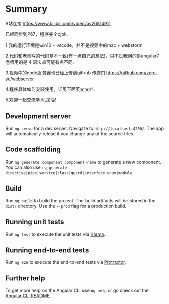 # Summary

B站连接 https://www.bilibili.com/video/av26814911 

已经同步到P67，程序完全ojbk.

1.我的运行环境是win10 + vscode，并不是视频中的mac + webstorm

2.代码和老师写的代码基本一致(有一点自己的想法)，只不过我用的是angular7 老师用的是 4 语法点可能有点不同.

3.视频中的node服务器也已经上传到github 传送门 https://github.com/zero-yu/webserver

4.程序具体如何安装使用，详见下面英文文档.

5.欢迎一起交流学习,加油!

## Development server

Run `ng serve` for a dev server. Navigate to `http://localhost:4200/`. The app will automatically reload if you change any of the source files.

## Code scaffolding

Run `ng generate component component-name` to generate a new component. You can also use `ng generate directive|pipe|service|class|guard|interface|enum|module`.

## Build

Run `ng build` to build the project. The build artifacts will be stored in the `dist/` directory. Use the `--prod` flag for a production build.

## Running unit tests

Run `ng test` to execute the unit tests via [Karma](https://karma-runner.github.io).

## Running end-to-end tests

Run `ng e2e` to execute the end-to-end tests via [Protractor](http://www.protractortest.org/).

## Further help

To get more help on the Angular CLI use `ng help` or go check out the [Angular CLI README](https://github.com/angular/angular-cli/blob/master/README.md).
